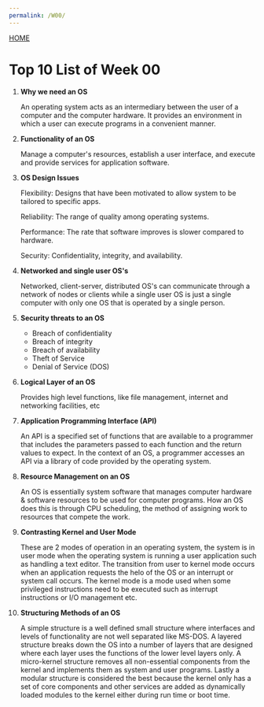 ```yaml
---
permalink: /W00/
---
```


[HOME](../)

# Top 10 List of Week 00

1. **Why we need an OS**

    An operating system acts as an intermediary between the user of a computer and the computer hardware. It provides an environment in which a user can execute programs in a convenient manner.
    
2. **Functionality of an OS**

    Manage a computer's resources, establish a user interface, and execute and provide services for application software.

3. **OS Design Issues**

    Flexibility: Designs that have been motivated to allow system to be tailored to specific apps.

    Reliability: The range of quality among operating systems.

    Performance: The rate that software improves is slower compared to hardware.

    Security: Confidentiality, integrity, and availability.

4. **Networked and single user OS's**

    Networked, client-server, distributed OS's can communicate through a network of nodes or clients while a single user OS is just a single computer with only one OS that is operated by a single person.

5. **Security threats to an OS**

    - Breach of confidentiality
    - Breach of integrity
    - Breach of availability
    - Theft of Service
    - Denial of Service (DOS)

6. **Logical Layer of an OS**

    Provides high level functions, like file management, internet and networking facilities, etc

7. **Application Programming Interface (API)**

    An API is a specified set of functions that are available to a programmer that includes the parameters passed to each function and the return values to expect. In the context of an OS, a programmer accesses an API via a library of code provided by the operating system.

8. **Resource Management on an OS**

    An OS is essentially system software that manages computer hardware & software resources to be used for computer programs. How an OS does this is through CPU scheduling, the method of assigning work to resources that compete the work.

9. **Contrasting Kernel and User Mode**

    These are 2 modes of operation in an operating system, the system is in user mode when the operating system is running a user application such as handling a text editor. The transition from user to kernel mode occurs when an application requests the helo of the OS or an interrupt or system call occurs. The kernel mode is a mode used when some privileged instructions need to be executed such as interrupt instructions or I/O management etc.

10. **Structuring Methods of an OS**

    A simple structure is a well defined small structure where interfaces and levels of functionality are not well separated like MS-DOS. A layered structure breaks down the OS into a number of layers that are designed where each layer uses the functions of the lower level layers only.  A micro-kernel structure removes all non-essential components from the kernel and implements them as system and user programs. Lastly a modular structure is considered the best because the kernel only has a set of core components and other services are added as dynamically loaded modules to the kernel either during run time or boot time.

    

    

    

    

    

    

    

    

    

    

